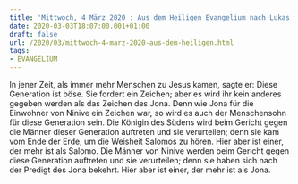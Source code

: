 ```yaml
---
title: 'Mittwoch, 4 März 2020 : Aus dem Heiligen Evangelium nach Lukas - Lk 11,29-32.'
date: 2020-03-03T18:07:00.001+01:00
draft: false
url: /2020/03/mittwoch-4-marz-2020-aus-dem-heiligen.html
tags: 
- EVANGELIUM
---
```


In jener Zeit, als immer mehr Menschen zu Jesus kamen, sagte er: Diese Generation ist böse. Sie fordert ein Zeichen; aber es wird ihr kein anderes gegeben werden als das Zeichen des Jona. Denn wie Jona für die Einwohner von Ninive ein Zeichen war, so wird es auch der Menschensohn für diese Generation sein. Die Königin des Südens wird beim Gericht gegen die Männer dieser Generation auftreten und sie verurteilen; denn sie kam vom Ende der Erde, um die Weisheit Salomos zu hören. Hier aber ist einer, der mehr ist als Salomo. Die Männer von Ninive werden beim Gericht gegen diese Generation auftreten und sie verurteilen; denn sie haben sich nach der Predigt des Jona bekehrt. Hier aber ist einer, der mehr ist als Jona.